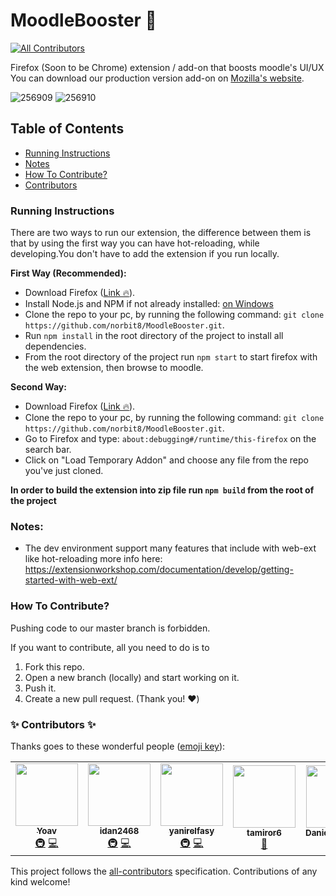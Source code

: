 # MoodleBooster 🚀

<!-- ALL-CONTRIBUTORS-BADGE:START - Do not remove or modify this section -->
[![All Contributors](https://img.shields.io/badge/all_contributors-6-orange.svg?style=flat-square)](#contributors-)
<!-- ALL-CONTRIBUTORS-BADGE:END -->

Firefox (Soon to be Chrome) extension / add-on that boosts moodle's UI/UX
You can download our production version add-on on [Mozilla's website](https://addons.mozilla.org/en-US/firefox/addon/moodlebooster/).

![256909](https://user-images.githubusercontent.com/18491183/121560059-d5851e00-ca1f-11eb-9b50-452cbd2630ab.png)
![256910](https://user-images.githubusercontent.com/18491183/121560114-e2097680-ca1f-11eb-8049-bc2e66ebd850.png)

## Table of Contents

- [Running Instructions](#instructions)
- [Notes](#Notes)
- [How To Contribute?](#howtocontribute)
- [Contributors](#Contributors)

<a name="instructions"/>

### Running Instructions

There are two ways to run our extension, the difference between them is that by using the first way you can have hot-reloading, while developing.You don't have to add the extension if you run locally.

**First Way (Recommended):**

- Download Firefox ([Link 🔥](https://www.mozilla.org/en-US/firefox/new/)).
- Install Node.js and NPM if not already installed: [on Windows](https://phoenixnap.com/kb/install-node-js-npm-on-windows)
- Clone the repo to your pc, by running the following command: `git clone https://github.com/norbit8/MoodleBooster.git`.
- Run `npm install` in the root directory of the project to install all dependencies.
- From the root directory of the project run `npm start` to start firefox with the web extension, then browse to moodle.

**Second Way:**

- Download Firefox ([Link 🔥](https://www.mozilla.org/en-US/firefox/new/)).
- Clone the repo to your pc, by running the following command: `git clone https://github.com/norbit8/MoodleBooster.git`.
- Go to Firefox and type: `about:debugging#/runtime/this-firefox` on the search bar.
- Click on "Load Temporary Addon" and choose any file from the repo you've just cloned.

**In order to build the extension into zip file run `npm build` from the root of the project**

<a name="Notes"/>

### Notes:

- The dev environment support many features that include with web-ext like hot-reloading
  more info here: https://extensionworkshop.com/documentation/develop/getting-started-with-web-ext/

<a name="howtocontribute"/>

### How To Contribute?

Pushing code to our master branch is forbidden.

If you want to contribute, all you need to do is to

1. Fork this repo.
2. Open a new branch (locally) and start working on it.
3. Push it.
4. Create a new pull request.
   (Thank you! ❤️)

<a name="Contributors"/>

### ✨ Contributors ✨

Thanks goes to these wonderful people ([emoji key](https://allcontributors.org/docs/en/emoji-key)):

<!-- ALL-CONTRIBUTORS-LIST:START - Do not remove or modify this section -->
<!-- prettier-ignore-start -->
<!-- markdownlint-disable -->
<table>
  <tr>
    <td align="center"><a href="https://github.com/norbit8"><img src="https://avatars.githubusercontent.com/u/18491183?v=4?s=100" width="100px;" alt=""/><br /><sub><b>Yoav</b></sub></a><br /><a href="#infra-norbit8" title="Infrastructure (Hosting, Build-Tools, etc)">🚇</a> <a href="https://github.com/norbit8/MoodleBooster/commits?author=norbit8" title="Code">💻</a></td>
    <td align="center"><a href="https://github.com/idan2468"><img src="https://avatars.githubusercontent.com/u/44695990?v=4?s=100" width="100px;" alt=""/><br /><sub><b>idan2468</b></sub></a><br /><a href="#infra-idan2468" title="Infrastructure (Hosting, Build-Tools, etc)">🚇</a> <a href="https://github.com/norbit8/MoodleBooster/commits?author=idan2468" title="Code">💻</a></td>
    <td align="center"><a href="https://github.com/yanirelfasy"><img src="https://avatars.githubusercontent.com/u/24404481?v=4?s=100" width="100px;" alt=""/><br /><sub><b>yanirelfasy</b></sub></a><br /><a href="#infra-yanirelfasy" title="Infrastructure (Hosting, Build-Tools, etc)">🚇</a> <a href="https://github.com/norbit8/MoodleBooster/commits?author=yanirelfasy" title="Code">💻</a></td>
    <td align="center"><a href="https://github.com/tamiror6"><img src="https://avatars.githubusercontent.com/u/76107540?v=4?s=100" width="100px;" alt=""/><br /><sub><b>tamiror6</b></sub></a><br /><a href="https://github.com/norbit8/MoodleBooster/commits?author=tamiror6" title="Documentation">📖</a></td>
    <td align="center"><a href="https://github.com/DanielSaroussy"><img src="https://avatars.githubusercontent.com/u/81748842?v=4?s=100" width="100px;" alt=""/><br /><sub><b>DanielSaroussy</b></sub></a><br /><a href="https://github.com/norbit8/MoodleBooster/commits?author=DanielSaroussy" title="Documentation">📖</a></td>
    <td align="center"><a href="https://github.com/dorpro13"><img src="https://avatars.githubusercontent.com/u/19567966?v=4?s=100" width="100px;" alt=""/><br /><sub><b>dorpro13</b></sub></a><br /><a href="https://github.com/norbit8/MoodleBooster/commits?author=dorpro13" title="Documentation">📖</a></td>
  </tr>
</table>

<!-- markdownlint-restore -->
<!-- prettier-ignore-end -->

<!-- ALL-CONTRIBUTORS-LIST:END -->

This project follows the [all-contributors](https://github.com/all-contributors/all-contributors) specification. Contributions of any kind welcome!
